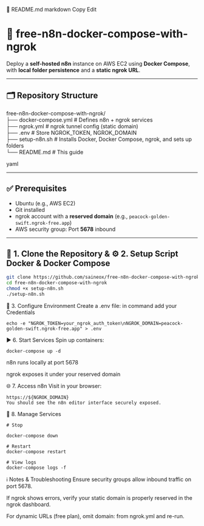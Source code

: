 📘 README.md
markdown
Copy
Edit
# 🚀 free-n8n-docker-compose-with-ngrok

Deploy a **self-hosted n8n** instance on AWS EC2 using **Docker Compose**, with **local folder persistence** and a **static ngrok URL**.

---

## 🗂️ Repository Structure

free-n8n-docker-compose-with-ngrok/<br>
├── docker-compose.yml # Defines n8n + ngrok services <br>
├── ngrok.yml # ngrok tunnel config (static domain)<br>
├── .env # Store NGROK_TOKEN, NGROK_DOMAIN <br>
├── setup-n8n.sh # Installs Docker, Docker Compose, ngrok, and sets up folders <br>
└── README.md # This guide <br>

yaml


---

## ✅ Prerequisites

- Ubuntu (e.g., AWS EC2)
- Git installed
- ngrok account with a **reserved domain** (e.g., `peacock-golden-swift.ngrok-free.app`)
- AWS security group: Port **5678** inbound

---

## 🚀 1. Clone the Repository & ⚙️ 2. Setup Script Docker & Docker Compose

```bash
git clone https://github.com/saineox/free-n8n-docker-compose-with-ngrok.git
cd free-n8n-docker-compose-with-ngrok
chmod +x setup-n8n.sh
./setup-n8n.sh
```


🔐 3. Configure Environment
Create a .env file: in command add your Credentials 

```
echo -e "NGROK_TOKEN=your_ngrok_auth_token\nNGROK_DOMAIN=peacock-golden-swift.ngrok-free.app" > .env

```

▶️ 6. Start Services
Spin up containers:

```
docker-compose up -d
```
n8n runs locally at port 5678

ngrok exposes it under your reserved domain

🌐 7. Access n8n
Visit in your browser:
```
https://${NGROK_DOMAIN}
You should see the n8n editor interface securely exposed.
```
🛑 8. Manage Services
```
# Stop

docker-compose down

# Restart
docker-compose restart

# View logs
docker-compose logs -f

```

ℹ️ Notes & Troubleshooting
Ensure security groups allow inbound traffic on port 5678.

If ngrok shows errors, verify your static domain is properly reserved in the ngrok dashboard.

For dynamic URLs (free plan), omit domain: from ngrok.yml and re-run.
